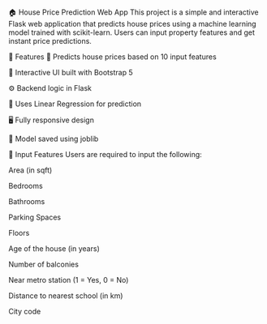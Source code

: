 🏠 House Price Prediction Web App
This project is a simple and interactive Flask web application that predicts house prices using a machine learning model trained with scikit-learn. Users can input property features and get instant price predictions.

📌 Features
🔢 Predicts house prices based on 10 input features

🎨 Interactive UI built with Bootstrap 5

⚙️ Backend logic in Flask

🧠 Uses Linear Regression for prediction

🖥️ Fully responsive design

💾 Model saved using joblib

🧮 Input Features
Users are required to input the following:

Area (in sqft)

Bedrooms

Bathrooms

Parking Spaces

Floors

Age of the house (in years)

Number of balconies

Near metro station (1 = Yes, 0 = No)

Distance to nearest school (in km)

City code


